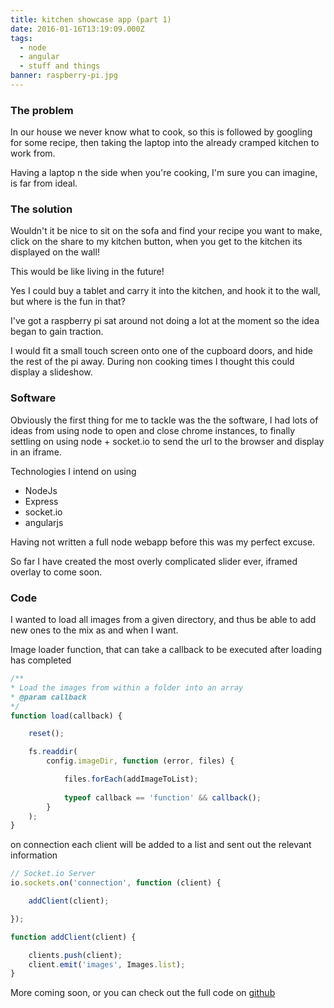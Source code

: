 ```yaml
---
title: kitchen showcase app (part 1)
date: 2016-01-16T13:19:09.000Z
tags:
  - node
  - angular
  - stuff and things
banner: raspberry-pi.jpg
---
```

### The problem

In our house we never know what to cook, so this is followed by googling for some recipe, then taking the laptop into the already cramped kitchen to work from.

Having a laptop n the side when you're cooking, I'm sure you can imagine, is far from ideal. 

### The solution

Wouldn't it be nice to sit on the sofa and find your recipe you want to make, click on the share to my kitchen button, when you get to the kitchen its displayed on the wall!

This would be like living in the future!

Yes I could buy a tablet and carry it into the kitchen, and hook it to the wall, but where is the fun in that?

I've got a raspberry pi sat around not doing a lot at the moment so the idea began to gain traction.

I would fit a small touch screen onto one of the cupboard doors, and hide the rest of the pi away. During non cooking times I thought this could display a slideshow.

### Software

Obviously the first thing for me to tackle was the the software, I had lots of ideas from using node to open and close chrome instances, to finally settling on using node + socket.io to send the url to the browser and display in an iframe.

Technologies I intend on using

* NodeJs
* Express
* socket.io
* angularjs

Having not written a full node webapp before this was my perfect excuse.

So far I have created the most overly complicated slider ever, iframed overlay to come soon. 

### Code

I wanted to load all images from a given directory, and thus be able to add new ones to the mix as and when I want.

Image loader function, that can take a callback to be executed after loading has completed

```javascript
/**
* Load the images from within a folder into an array
* @param callback
*/
function load(callback) {

	reset();

	fs.readdir(
		config.imageDir, function (error, files) {

			files.forEach(addImageToList);
				
			typeof callback == 'function' && callback();
		}
	);
}
```

on connection each client will be added to a list and sent out the relevant information

```javascript
// Socket.io Server
io.sockets.on('connection', function (client) {

	addClient(client);

});

function addClient(client) {

	clients.push(client);
	client.emit('images', Images.list);
}
```

More coming soon, or you can check out the full code on [github](http://github.com/kernowjoe/kitchenShowCase)

